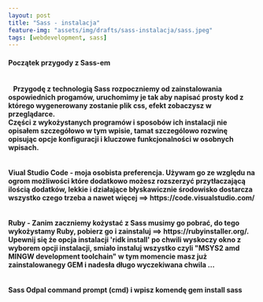 ```yaml
---
layout: post
title: "Sass - instalacja"
feature-img: "assets/img/drafts/sass-instalacja/sass.jpeg"
tags: [webdevelopment, sass]
---
```


<h4 class="text-success">Początek przygody z Sass-em<h4>
<br>
<font class="base-font-size">
&nbsp;&nbsp;&nbsp;Przygodę z technologią Sass rozpoczniemy od zainstalowania ospowiednich progamów, uruchomimy je tak aby napisać prosty kod z którego wygenerowany zostanie plik css, efekt zobaczysz w przeglądarce.
<br>
 Części z wykożystanych programów i sposobów ich instalacji nie opisałem szczegółowo w tym wpisie, tamat szczególowo rozwinę opisując opcje konfiguracji i kluczowe funkcjonalności w osobnych wpisach.
</font>
<br>
<br>
<br>
<font class="base-font-size">
<quote class="text-success">Viual Studio Code</quote> - moja osobista preferencja. Używam go ze względu na ogrom możliwości które dodatkowo możesz rozszerzyć przytłaczającą ilością dodatków, lekkie i działające błyskawicznie środowisko dostarcza wszystko czego trzeba a nawet więcej ==> https://code.visualstudio.com/
</font>
<br>
<br>
<br>
<font class="base-font-size">
<quote class="text-success">Ruby</quote> - Zanim zaczniemy kożystać z Sass musimy go pobrać, do tego wykożystamy Ruby, pobierz go i zainstaluj ==> https://rubyinstaller.org/. Upewnij się że opcja instalacji 'ridk install' po chwili wyskoczy okno z wyborem opcji instalacji, smiało instaluj wszystko czyli "MSYS2 amd MINGW development toolchain" w tym momencie masz już zainstalowanegy GEM i nadesła długo wyczekiwana chwila ...
</font>
<br>
<br>
<br>
<font class="base-font-size">
<quote class="text-success">Sass</quote> Odpal command prompt (cmd) i wpisz komendę gem install sass
</font>

